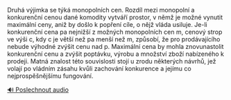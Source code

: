 
Druhá výjimka se týká monopolních cen. Rozdíl mezi monopolní a konkurenční cenou dané komodity vytváří prostor, v němž je možné vynutit maximální ceny, aniž by došlo k popření cíle, o nějž vláda usiluje. Je-li konkurenční cena pa nejnižší z možných monopolních cen m, cenový strop ve výši c, kdy c je větší než pa menší než m, způsobí, že pro prodávajícího nebude výhodné zvýšit cenu nad p. Maximální cena by mohla znovunastolit konkurenční cenu a zvýšit poptávku, výrobu a množství zboží nabízeného k prodeji. Matná znalost této souvislosti stojí u zrodu některých návrhů, jež volají po vládním zásahu kvůli zachování konkurence a jejímu co nejprospěšnějšímu fungování.

[🔊 Poslechnout audio](/data/7-paragraphs/audio/chapter_152/para_007-Druh-vjimka-se-tk-monopolnch-cen-Rozdl-mezi.mp3)
